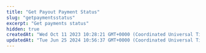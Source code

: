 ```yaml
---
title: "Get Payout Payment Status"
slug: "getpaymentsstatus"
excerpt: "Get payments status"
hidden: true
createdAt: "Wed Oct 11 2023 10:28:21 GMT+0000 (Coordinated Universal Time)"
updatedAt: "Tue Jun 25 2024 10:56:37 GMT+0000 (Coordinated Universal Time)"
---
```

